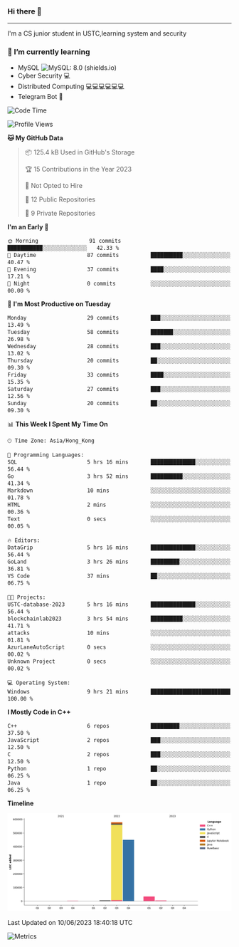 ### Hi there 👋

<!--
**aozaki-touko/aozaki-touko** is a ✨ _special_ ✨ repository because its `README.md` (this file) appears on your GitHub profile.

Here are some ideas to get you started:

-  ...
- 🌱 I’m currently learning ...
- 👯 I’m looking to collaborate on ...
- 🤔 I’m looking for help with ...
- 💬 Ask me about ...
- 📫 How to reach me: ...
- 😄 Pronouns: ...
- ⚡ Fun fact: ...
-->

---

I'm a CS junior student in USTC,learning system and security



### 🌱 I’m currently learning

- MySQL ![MySQL: 8.0 (shields.io)](https://img.shields.io/badge/MySQL-8.0-blue)
- Cyber Security :computer:
- Distributed Computing :computer::computer::computer::computer::computer::computer:
- Telegram Bot :robot:



<!--START_SECTION:waka-->
![Code Time](http://img.shields.io/badge/Code%20Time-63%20hrs%2022%20mins-blue)

![Profile Views](http://img.shields.io/badge/Profile%20Views-0-blue)

**🐱 My GitHub Data** 

> 📦 125.4 kB Used in GitHub's Storage 
 > 
> 🏆 15 Contributions in the Year 2023
 > 
> 🚫 Not Opted to Hire
 > 
> 📜 12 Public Repositories 
 > 
> 🔑 9 Private Repositories 
 > 
**I'm an Early 🐤** 

```text
🌞 Morning                91 commits          ███████████░░░░░░░░░░░░░░   42.33 % 
🌆 Daytime                87 commits          ██████████░░░░░░░░░░░░░░░   40.47 % 
🌃 Evening                37 commits          ████░░░░░░░░░░░░░░░░░░░░░   17.21 % 
🌙 Night                  0 commits           ░░░░░░░░░░░░░░░░░░░░░░░░░   00.00 % 
```
📅 **I'm Most Productive on Tuesday** 

```text
Monday                   29 commits          ███░░░░░░░░░░░░░░░░░░░░░░   13.49 % 
Tuesday                  58 commits          ███████░░░░░░░░░░░░░░░░░░   26.98 % 
Wednesday                28 commits          ███░░░░░░░░░░░░░░░░░░░░░░   13.02 % 
Thursday                 20 commits          ██░░░░░░░░░░░░░░░░░░░░░░░   09.30 % 
Friday                   33 commits          ████░░░░░░░░░░░░░░░░░░░░░   15.35 % 
Saturday                 27 commits          ███░░░░░░░░░░░░░░░░░░░░░░   12.56 % 
Sunday                   20 commits          ██░░░░░░░░░░░░░░░░░░░░░░░   09.30 % 
```


📊 **This Week I Spent My Time On** 

```text
🕑︎ Time Zone: Asia/Hong_Kong

💬 Programming Languages: 
SQL                      5 hrs 16 mins       ██████████████░░░░░░░░░░░   56.44 % 
Go                       3 hrs 52 mins       ██████████░░░░░░░░░░░░░░░   41.34 % 
Markdown                 10 mins             ░░░░░░░░░░░░░░░░░░░░░░░░░   01.78 % 
HTML                     2 mins              ░░░░░░░░░░░░░░░░░░░░░░░░░   00.36 % 
Text                     0 secs              ░░░░░░░░░░░░░░░░░░░░░░░░░   00.05 % 

🔥 Editors: 
DataGrip                 5 hrs 16 mins       ██████████████░░░░░░░░░░░   56.44 % 
GoLand                   3 hrs 26 mins       █████████░░░░░░░░░░░░░░░░   36.81 % 
VS Code                  37 mins             ██░░░░░░░░░░░░░░░░░░░░░░░   06.75 % 

🐱‍💻 Projects: 
USTC-database-2023       5 hrs 16 mins       ██████████████░░░░░░░░░░░   56.44 % 
blockchainlab2023        3 hrs 54 mins       ██████████░░░░░░░░░░░░░░░   41.71 % 
attacks                  10 mins             ░░░░░░░░░░░░░░░░░░░░░░░░░   01.81 % 
AzurLaneAutoScript       0 secs              ░░░░░░░░░░░░░░░░░░░░░░░░░   00.02 % 
Unknown Project          0 secs              ░░░░░░░░░░░░░░░░░░░░░░░░░   00.02 % 

💻 Operating System: 
Windows                  9 hrs 21 mins       █████████████████████████   100.00 % 
```

**I Mostly Code in C++** 

```text
C++                      6 repos             █████████░░░░░░░░░░░░░░░░   37.50 % 
JavaScript               2 repos             ███░░░░░░░░░░░░░░░░░░░░░░   12.50 % 
C                        2 repos             ███░░░░░░░░░░░░░░░░░░░░░░   12.50 % 
Python                   1 repo              ██░░░░░░░░░░░░░░░░░░░░░░░   06.25 % 
Java                     1 repo              ██░░░░░░░░░░░░░░░░░░░░░░░   06.25 % 
```



**Timeline**

![Lines of Code chart](https://raw.githubusercontent.com/aozaki-touko/aozaki-touko/main/assets/bar_graph.png)


 Last Updated on 10/06/2023 18:40:18 UTC
<!--END_SECTION:waka-->
![Metrics](https://metrics.lecoq.io/aozaki-touko?template=classic&base.header=0&habits=1&languages=1&fortune=1&base=header%2C%20activity%2C%20community%2C%20repositories%2C%20metadata&base.indepth=false&base.hireable=false&base.skip=false&languages=false&languages.limit=8&languages.threshold=0%25&languages.other=false&languages.colors=github&languages.sections=most-used&languages.indepth=false&languages.analysis.timeout=15&languages.analysis.timeout.repositories=7.5&languages.categories=markup%2C%20programming&languages.recent.categories=markup%2C%20programming&languages.recent.load=300&languages.recent.days=14&habits=false&habits.from=200&habits.days=14&habits.facts=true&habits.charts=false&habits.charts.type=classic&habits.trim=false&habits.languages.limit=8&habits.languages.threshold=0%25&fortune=false&config.timezone=Asia%2FHong_Kong)
